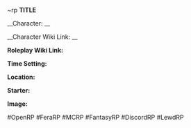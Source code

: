 ~rp **TITLE**

__Character: __

__Character Wiki Link: __

__Roleplay Wiki Link:__

__Time Setting:__

__Location:__

**Starter:**

**Image:**


#OpenRP #FeraRP #MCRP #FantasyRP #DiscordRP #LewdRP 